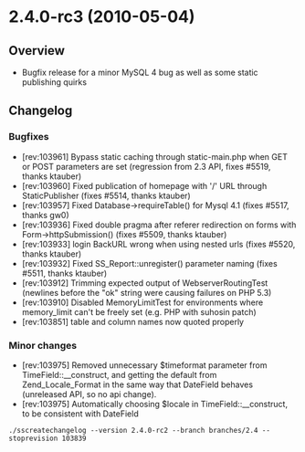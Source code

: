 # 2.4.0-rc3 (2010-05-04)

##  Overview

 * Bugfix release for a minor MySQL 4 bug as well as some static publishing quirks

## Changelog

###  Bugfixes

 * [rev:103961] Bypass static caching through static-main.php when GET or POST parameters are set (regression from 2.3 API, fixes #5519, thanks ktauber)
 * [rev:103960] Fixed publication of homepage with '/' URL through StaticPublisher (fixes #5514, thanks ktauber)
 * [rev:103957] Fixed Database->requireTable() for Mysql 4.1 (fixes #5517, thanks gw0)
 * [rev:103936] Fixed double pragma after referer redirection on forms with Form->httpSubmission() (fixes #5509, thanks ktauber)
 * [rev:103933] login BackURL wrong when using nested urls (fixes #5520, thanks ktauber)
 * [rev:103932] Fixed SS_Report::unregister() parameter naming (fixes #5511, thanks ktauber)
 * [rev:103912] Trimming expected output of WebserverRoutingTest (newlines before the "ok" string were causing failures on PHP 5.3)
 * [rev:103910] Disabled MemoryLimitTest for environments where memory_limit can't be freely set (e.g. PHP with suhosin patch)
 * [rev:103851] table and column names now quoted properly


###  Minor changes

 * [rev:103975] Removed unnecessary $timeformat parameter from TimeField::__construct, and getting the default from Zend_Locale_Format in the same way that DateField behaves (unreleased API, so no api change).
 * [rev:103975] Automatically choosing $locale in TimeField::__construct, to be consistent with DateField

`./sscreatechangelog --version 2.4.0-rc2 --branch branches/2.4 --stoprevision 103839`